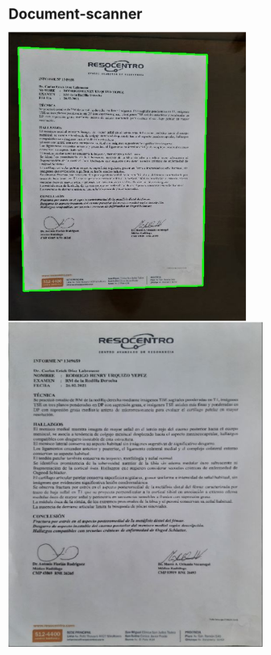 # Document-scanner
![alt text](https://github.com/rodrigourquizo/Document-scanner-/blob/master/images/contours.JPG)
![alt text](https://github.com/rodrigourquizo/Document-scanner-/blob/master/images/scanned.JPG)
